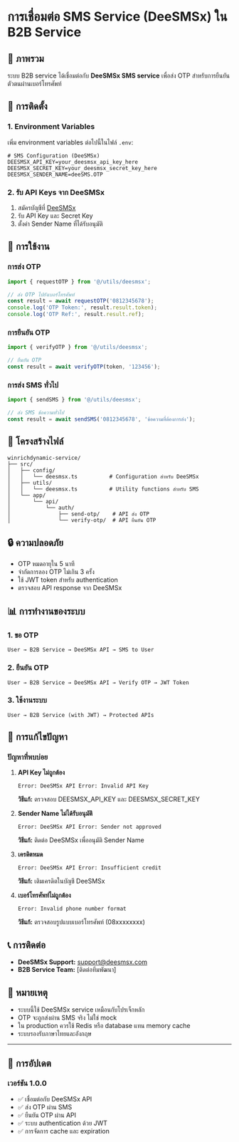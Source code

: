 # การเชื่อมต่อ SMS Service (DeeSMSx) ใน B2B Service

## 📱 ภาพรวม

ระบบ B2B service ได้เชื่อมต่อกับ **DeeSMSx SMS service** เพื่อส่ง OTP สำหรับการยืนยันตัวตนผ่านเบอร์โทรศัพท์

## 🔧 การติดตั้ง

### 1. Environment Variables

เพิ่ม environment variables ต่อไปนี้ในไฟล์ `.env`:

```env
# SMS Configuration (DeeSMSx)
DEESMSX_API_KEY=your_deesmsx_api_key_here
DEESMSX_SECRET_KEY=your_deesmsx_secret_key_here
DEESMSX_SENDER_NAME=deeSMS.OTP
```

### 2. รับ API Keys จาก DeeSMSx

1. สมัครบัญชีที่ [DeeSMSx](https://deesmsx.com)
2. รับ API Key และ Secret Key
3. ตั้งค่า Sender Name ที่ได้รับอนุมัติ

## 🚀 การใช้งาน

### การส่ง OTP

```typescript
import { requestOTP } from '@/utils/deesmsx';

// ส่ง OTP ไปยังเบอร์โทรศัพท์
const result = await requestOTP('0812345678');
console.log('OTP Token:', result.result.token);
console.log('OTP Ref:', result.result.ref);
```

### การยืนยัน OTP

```typescript
import { verifyOTP } from '@/utils/deesmsx';

// ยืนยัน OTP
const result = await verifyOTP(token, '123456');
```

### การส่ง SMS ทั่วไป

```typescript
import { sendSMS } from '@/utils/deesmsx';

// ส่ง SMS ข้อความทั่วไป
const result = await sendSMS('0812345678', 'ข้อความที่ต้องการส่ง');
```

## 📁 โครงสร้างไฟล์

```
winrichdynamic-service/
├── src/
│   ├── config/
│   │   └── deesmsx.ts          # Configuration สำหรับ DeeSMSx
│   ├── utils/
│   │   └── deesmsx.ts          # Utility functions สำหรับ SMS
│   └── app/
│       └── api/
│           └── auth/
│               ├── send-otp/    # API ส่ง OTP
│               └── verify-otp/  # API ยืนยัน OTP
```

## 🔒 ความปลอดภัย

- OTP หมดอายุใน 5 นาที
- จำกัดการลอง OTP ไม่เกิน 3 ครั้ง
- ใช้ JWT token สำหรับ authentication
- ตรวจสอบ API response จาก DeeSMSx

## 📊 การทำงานของระบบ

### 1. ขอ OTP
```
User → B2B Service → DeeSMSx API → SMS to User
```

### 2. ยืนยัน OTP
```
User → B2B Service → DeeSMSx API → Verify OTP → JWT Token
```

### 3. ใช้งานระบบ
```
User → B2B Service (with JWT) → Protected APIs
```

## 🐛 การแก้ไขปัญหา

### ปัญหาที่พบบ่อย

1. **API Key ไม่ถูกต้อง**
   ```
   Error: DeeSMSx API Error: Invalid API Key
   ```
   **วิธีแก้:** ตรวจสอบ DEESMSX_API_KEY และ DEESMSX_SECRET_KEY

2. **Sender Name ไม่ได้รับอนุมัติ**
   ```
   Error: DeeSMSx API Error: Sender not approved
   ```
   **วิธีแก้:** ติดต่อ DeeSMSx เพื่ออนุมัติ Sender Name

3. **เครดิตหมด**
   ```
   Error: DeeSMSx API Error: Insufficient credit
   ```
   **วิธีแก้:** เติมเครดิตในบัญชี DeeSMSx

4. **เบอร์โทรศัพท์ไม่ถูกต้อง**
   ```
   Error: Invalid phone number format
   ```
   **วิธีแก้:** ตรวจสอบรูปแบบเบอร์โทรศัพท์ (08xxxxxxxx)

## 📞 การติดต่อ

- **DeeSMSx Support:** support@deesmsx.com
- **B2B Service Team:** [ติดต่อทีมพัฒนา]

## 📝 หมายเหตุ

- ระบบนี้ใช้ DeeSMSx service เหมือนกับโปรเจ็กหลัก
- OTP จะถูกส่งผ่าน SMS จริง ไม่ใช่ mock
- ใน production ควรใช้ Redis หรือ database แทน memory cache
- ระบบรองรับภาษาไทยและอังกฤษ

---

## 🔄 การอัปเดต

### เวอร์ชัน 1.0.0
- ✅ เชื่อมต่อกับ DeeSMSx API
- ✅ ส่ง OTP ผ่าน SMS
- ✅ ยืนยัน OTP ผ่าน API
- ✅ ระบบ authentication ด้วย JWT
- ✅ การจัดการ cache และ expiration
